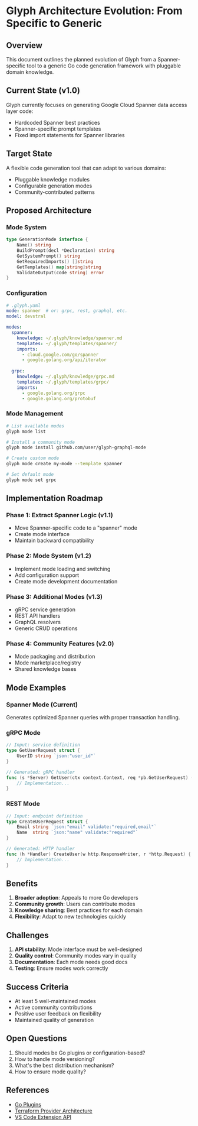 # Glyph Architecture Evolution: From Specific to Generic

## Overview

This document outlines the planned evolution of Glyph from a Spanner-specific tool to a generic Go code generation framework with pluggable domain knowledge.

## Current State (v1.0)

Glyph currently focuses on generating Google Cloud Spanner data access layer code:
- Hardcoded Spanner best practices
- Spanner-specific prompt templates
- Fixed import statements for Spanner libraries

## Target State

A flexible code generation tool that can adapt to various domains:
- Pluggable knowledge modules
- Configurable generation modes
- Community-contributed patterns

## Proposed Architecture

### Mode System

```go
type GenerationMode interface {
    Name() string
    BuildPrompt(decl *Declaration) string
    GetSystemPrompt() string
    GetRequiredImports() []string
    GetTemplates() map[string]string
    ValidateOutput(code string) error
}
```

### Configuration

```yaml
# .glyph.yaml
mode: spanner  # or: grpc, rest, graphql, etc.
model: devstral

modes:
  spanner:
    knowledge: ~/.glyph/knowledge/spanner.md
    templates: ~/.glyph/templates/spanner/
    imports:
      - cloud.google.com/go/spanner
      - google.golang.org/api/iterator
  
  grpc:
    knowledge: ~/.glyph/knowledge/grpc.md
    templates: ~/.glyph/templates/grpc/
    imports:
      - google.golang.org/grpc
      - google.golang.org/protobuf
```

### Mode Management

```bash
# List available modes
glyph mode list

# Install a community mode
glyph mode install github.com/user/glyph-graphql-mode

# Create custom mode
glyph mode create my-mode --template spanner

# Set default mode
glyph mode set grpc
```

## Implementation Roadmap

### Phase 1: Extract Spanner Logic (v1.1)
- Move Spanner-specific code to a "spanner" mode
- Create mode interface
- Maintain backward compatibility

### Phase 2: Mode System (v1.2)
- Implement mode loading and switching
- Add configuration support
- Create mode development documentation

### Phase 3: Additional Modes (v1.3)
- gRPC service generation
- REST API handlers
- GraphQL resolvers
- Generic CRUD operations

### Phase 4: Community Features (v2.0)
- Mode packaging and distribution
- Mode marketplace/registry
- Shared knowledge bases

## Mode Examples

### Spanner Mode (Current)
Generates optimized Spanner queries with proper transaction handling.

### gRPC Mode
```go
// Input: service definition
type GetUserRequest struct {
    UserID string `json:"user_id"`
}

// Generated: gRPC handler
func (s *Server) GetUser(ctx context.Context, req *pb.GetUserRequest) (*pb.GetUserResponse, error) {
    // Implementation...
}
```

### REST Mode
```go
// Input: endpoint definition
type CreateUserRequest struct {
    Email string `json:"email" validate:"required,email"`
    Name  string `json:"name" validate:"required"`
}

// Generated: HTTP handler
func (h *Handler) CreateUser(w http.ResponseWriter, r *http.Request) {
    // Implementation...
}
```

## Benefits

1. **Broader adoption**: Appeals to more Go developers
2. **Community growth**: Users can contribute modes
3. **Knowledge sharing**: Best practices for each domain
4. **Flexibility**: Adapt to new technologies quickly

## Challenges

1. **API stability**: Mode interface must be well-designed
2. **Quality control**: Community modes vary in quality
3. **Documentation**: Each mode needs good docs
4. **Testing**: Ensure modes work correctly

## Success Criteria

- At least 5 well-maintained modes
- Active community contributions
- Positive user feedback on flexibility
- Maintained quality of generation

## Open Questions

1. Should modes be Go plugins or configuration-based?
2. How to handle mode versioning?
3. What's the best distribution mechanism?
4. How to ensure mode quality?

## References

- [Go Plugins](https://golang.org/pkg/plugin/)
- [Terraform Provider Architecture](https://www.terraform.io/docs/extend/how-terraform-works.html)
- [VS Code Extension API](https://code.visualstudio.com/api)